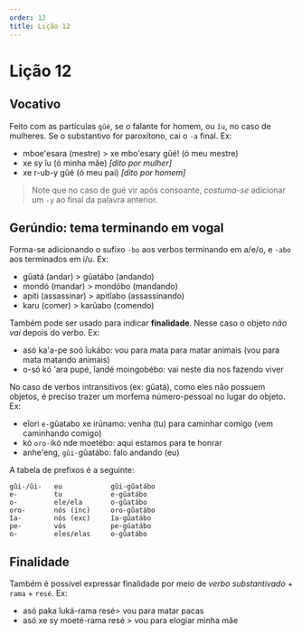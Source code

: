 ```yaml
---
order: 12
title: Lição 12
---
```


# Lição 12

## Vocativo
Feito com as partículas `gûé`, se o falante for homem, ou `îu`, no caso de mulheres. Se o substantivo for paroxítono, cai o `-a` final. Ex:
- mboe'esara (mestre) > xe mbo'esary gûé! (ó meu mestre)
- xe sy îu (ó minha mãe) _[dito por mulher]_
- xe r-ub-y gûé (ó meu pai) _[dito por homem]_

> Note que no caso de gué vir após consoante, _costuma-se_ adicionar um `-y` ao final da palavra anterior.

## Gerúndio: tema terminando em vogal
Forma-se adicionando o sufixo `-bo` aos verbos terminando em a/e/o, e `-abo` aos terminados em i/u. Ex:
- gûatá (andar) > gûatábo (andando)
- mondó (mandar) > mondóbo (mandando)
- apiti (assassinar) > apitîabo (assassinando)
- karu (comer) > karûabo (comendo)

Também pode ser usado para indicar **finalidade**. Nesse caso o objeto _não vai_ depois do verbo. Ex:
- asó ka'a-pe soó îukábo: vou para mata para matar animais (vou para mata matando animais)
- o-só kó 'ara pupé, îandé moingobébo: vai neste dia nos fazendo viver

No caso de verbos intransitivos (ex: gûatá), como eles não possuem objetos, é preciso trazer um morfema número-pessoal no lugar do objeto. Ex:
- eîori `e-`gûatabo xe irūnamo: venha (tu) para caminhar comigo (vem caminhando comigo)
- kó `oro-`ikó nde moetébo: aqui estamos para te honrar
- anhe'eng, `gûi-`gûatábo: falo andando (eu)

A tabela de prefixos é a seguinte:
```
gûi-/ûi-   eu            gûi-gûatábo
e-         tu            e-gûatábo
o-         ele/ela       o-gûatábo
oro-       nós (inc)     oro-gûatábo
îa-        nós (exc)     îa-gûatábo
pe-        vós           pe-gûatábo
o-         eles/elas     o-gûatábo
```

## Finalidade
Também é possível expressar finalidade por meio de _verbo substantivado_ + `rama` + `resé`. Ex:
- asó paka îuká-rama resé> vou para matar pacas
- asó xe sy moeté-rama resé > vou para elogiar minha mãe